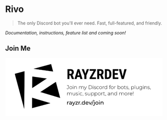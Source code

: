 # Rivo

> The only Discord bot you'll ever need. Fast, full-featured, and friendly.

*Documentation, instructions, feature list and coming soon!*

## Join Me

[![Discord Badge](https://github.com/Rayzr522/ProjectResources/raw/master/RayzrDev/badge-small.png)](https://discord.io/rayzrdevofficial)
